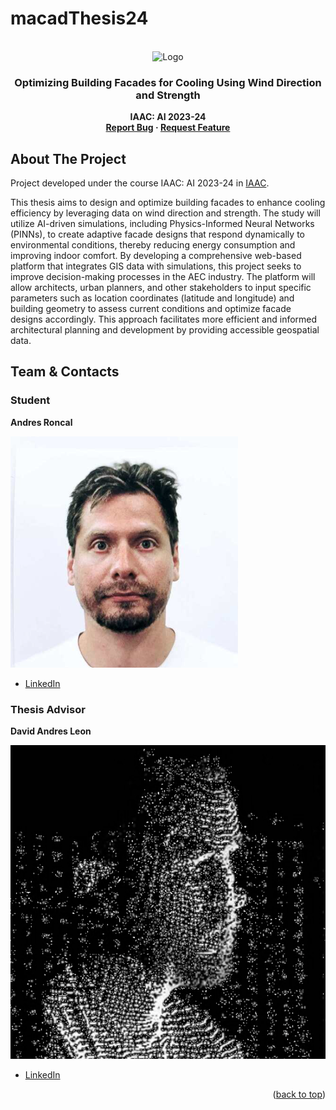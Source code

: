 # macadThesis24

<!-- PROJECT LOGO -->
<br />
<div align="center">
    <img src="https://github.com/ronmaccms/macadThesis24/assets/logos/project-logo.jpg" alt="Logo" width="150">
  <h3 align="center">Optimizing Building Facades for Cooling Using Wind Direction and Strength</h3>
  <p align="center" style="font-weight: bold;">IAAC: AI 2023-24<br>
    <a href="mailto:andres.roncal@students.iaac.net">Report Bug</a>
    ·
    <a href="mailto:andres.roncal@students.iaac.net">Request Feature</a>
  </p>
</div>

## About The Project

Project developed under the course IAAC: AI 2023-24 in [IAAC](https://iaac.net/).

This thesis aims to design and optimize building facades to enhance cooling efficiency by leveraging data on wind direction and strength. The study will utilize AI-driven simulations, including Physics-Informed Neural Networks (PINNs), to create adaptive facade designs that respond dynamically to environmental conditions, thereby reducing energy consumption and improving indoor comfort. By developing a comprehensive web-based platform that integrates GIS data with simulations, this project seeks to improve decision-making processes in the AEC industry. The platform will allow architects, urban planners, and other stakeholders to input specific parameters such as location coordinates (latitude and longitude) and building geometry to assess current conditions and optimize facade designs accordingly. This approach facilitates more efficient and informed architectural planning and development by providing accessible geospatial data.

## Team & Contacts

### Student
**Andres Roncal**

[![Andres Roncal](src/img/andres.png)](https://www.linkedin.com/in/andres-roncal-1b148a132/)
- [LinkedIn](https://www.linkedin.com/in/andres-roncal-1b148a132/)

### Thesis Advisor
**David Andres Leon**

[![David Andres Leon](src/img/davidProfilePic.png)](https://es.linkedin.com/in/davidandresleon)
- [LinkedIn](https://es.linkedin.com/in/davidandresleon)

<p align="right">(<a href="#readme-top">back to top</a>)</p>
